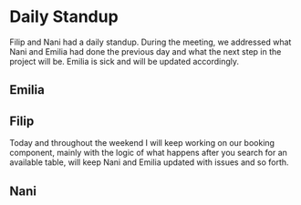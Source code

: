 # Daily Standup
Filip and Nani had a daily standup. During the meeting, we addressed what Nani and Emilia had done the previous day and what the next step in the project will be. Emilia is sick and will be updated accordingly.

## Emilia

## Filip
Today and throughout the weekend I will keep working on our booking component, mainly with the logic of what happens after you search for an available table, will keep Nani and Emilia updated with issues and so forth.

## Nani
